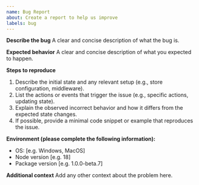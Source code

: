 ```yaml
---
name: Bug Report
about: Create a report to help us improve
labels: bug
---
```


**Describe the bug**
A clear and concise description of what the bug is.

**Expected behavior**
A clear and concise description of what you expected to happen.

**Steps to reproduce**
1. Describe the initial state and any relevant setup (e.g., store configuration, middleware).
2. List the actions or events that trigger the issue (e.g., specific actions, updating state).
3. Explain the observed incorrect behavior and how it differs from the expected state changes.
4. If possible, provide a minimal code snippet or example that reproduces the issue.

**Environment (please complete the following information):**
- OS: [e.g. Windows, MacOS]
- Node version [e.g. 18]
- Package version [e.g. 1.0.0-beta.7]

**Additional context**
Add any other context about the problem here. 
